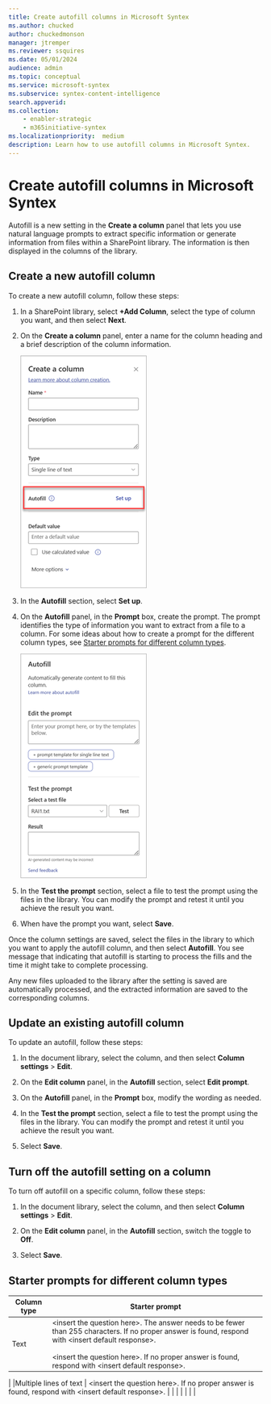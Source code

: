 ```yaml
---
title: Create autofill columns in Microsoft Syntex
ms.author: chucked
author: chuckedmonson
manager: jtremper
ms.reviewer: ssquires
ms.date: 05/01/2024
audience: admin
ms.topic: conceptual
ms.service: microsoft-syntex
ms.subservice: syntex-content-intelligence
search.appverid: 
ms.collection: 
    - enabler-strategic
    - m365initiative-syntex
ms.localizationpriority:  medium
description: Learn how to use autofill columns in Microsoft Syntex.
---
```


# Create autofill columns in Microsoft Syntex

Autofill is a new setting in the **Create a column** panel that lets you use natural language prompts to extract specific information or generate information from files within a SharePoint library. The information is then displayed in the columns of the library.

## Create a new autofill column

To create a new autofill column, follow these steps:

1. In a SharePoint library, select **+Add Column**, select the type of column you want, and then select **Next**.

2. On the **Create a column** panel, enter a name for the column heading and a brief description of the column information.

   ![Screenshot showing the Create a column panel with the Autofill section highlighted.](../media/content-understanding/autofill-create-column.png)

3. In the **Autofill** section, select **Set up**.

4. On the **Autofill** panel, in the **Prompt** box, create the prompt. The prompt identifies the type of information you want to extract from a file to a column. For some ideas about how to create a prompt for the different column types, see [Starter prompts for different column types](#starter-prompts-for-different-column-types).

   ![Screenshot showing the Autofill panel.](../media/content-understanding/autofill-panel.png)

5. In the **Test the prompt** section, select a file to test the prompt using the files in the library. You can modify the prompt and retest it until you achieve the result you want.

6. When have the prompt you want, select **Save**.

Once the column settings are saved, select the files in the library to which you want to apply the autofill column, and then select **Autofill**. You see message that indicating that autofill is starting to process the fills and the time it might take to complete processing.

Any new files uploaded to the library after the setting is saved are automatically processed, and the extracted information are saved to the corresponding columns.

## Update an existing autofill column

To update an autofill, follow these steps:

1. In the document library, select the column, and then select **Column settings** > **Edit**.

2. On the **Edit column** panel, in the **Autofill** section, select **Edit prompt**.

3. On the **Autofill** panel, in the **Prompt** box, modify the wording as needed.

4. In the **Test the prompt** section, select a file to test the prompt using the files in the library. You can modify the prompt and retest it until you achieve the result you want.

5. Select **Save**.

## Turn off the autofill setting on a column

To turn off autofill on a specific column, follow these steps:

1. In the document library, select the column, and then select **Column settings** > **Edit**.

2. On the **Edit column** panel, in the **Autofill** section, switch the toggle to **Off**.

3. Select **Save**.

## Starter prompts for different column types


|Column type  |Starter prompt  |
|---------|---------|
|Text     | \<insert the question here>. The answer needs to be fewer than 255 characters. If no proper answer is found, respond with \<insert default response>.<br><br>\<insert the question here>. If no proper answer is found, respond with \<insert default response>.
  |
|Multiple lines of text     | \<insert the question here>. If no proper answer is found, respond with \<insert default response>.
        |
|     |         |
|    |         |
